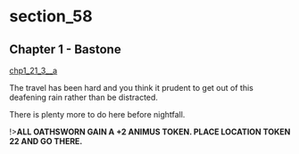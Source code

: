 
# section_58

## Chapter 1 - Bastone

[chp1_21_3__a](../../decomp/app/src/main/res/raw/chp1_21_3__a.mp3 ':include :type=audio')

The travel has been hard and you think it prudent to get out of this deafening rain rather than be distracted.

There is plenty more to do here before nightfall.

!>**ALL OATHSWORN GAIN A +2 ANIMUS TOKEN.  PLACE LOCATION TOKEN 22 AND GO THERE.**  


